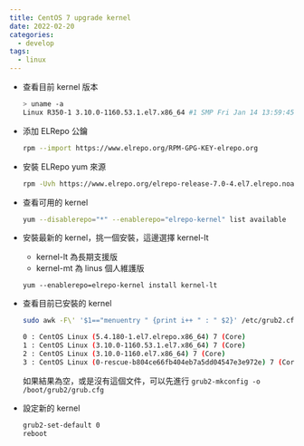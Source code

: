 ```yaml
---
title: CentOS 7 upgrade kernel
date: 2022-02-20
categories:
  - develop
tags:
  - linux
---
```


- 查看目前 kernel 版本
  ```bash
  > uname -a
  Linux R350-1 3.10.0-1160.53.1.el7.x86_64 #1 SMP Fri Jan 14 13:59:45 UTC 2022 x86_64 x86_64 x86_64 GNU/Linux
  ```
- 添加 ELRepo 公鑰
  ```bash
  rpm --import https://www.elrepo.org/RPM-GPG-KEY-elrepo.org
  ```
- 安裝 ELRepo yum 來源
  ```bash
  rpm -Uvh https://www.elrepo.org/elrepo-release-7.0-4.el7.elrepo.noarch.rpm
  ```
- 查看可用的 kernel
  ```bash
  yum --disablerepo="*" --enablerepo="elrepo-kernel" list available
  ```
- 安裝最新的 kernel，挑一個安裝，這邊選擇 kernel-lt
  - kernel-lt 為長期支援版
  - kernel-mt 為 linus 個人維護版
  ```
  yum --enablerepo=elrepo-kernel install kernel-lt
  ```
- 查看目前已安裝的 kernel

  ```bash
  sudo awk -F\' '$1=="menuentry " {print i++ " : " $2}' /etc/grub2.cfg

  0 : CentOS Linux (5.4.180-1.el7.elrepo.x86_64) 7 (Core)
  1 : CentOS Linux (3.10.0-1160.53.1.el7.x86_64) 7 (Core)
  2 : CentOS Linux (3.10.0-1160.el7.x86_64) 7 (Core)
  3 : CentOS Linux (0-rescue-b804ce66fb404eb7a5dd04547e3e972e) 7 (Core)
  ```

  如果結果為空，或是沒有這個文件，可以先進行 `grub2-mkconfig -o /boot/grub2/grub.cfg`

- 設定新的 kernel
  ```bash
  grub2-set-default 0
  reboot
  ```

